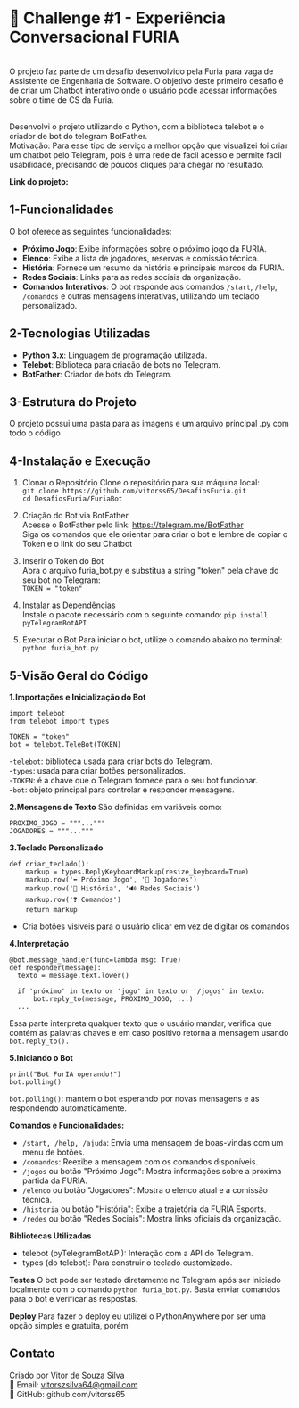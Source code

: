 <h1>💬 Challenge #1 - Experiência Conversacional FURIA</h1></br>
O projeto faz parte de um desafio desenvolvido pela Furia para vaga de Assistente de Engenharia de Software. 
O objetivo deste primeiro desafio é de criar um Chatbot interativo onde o usuário pode acessar informações sobre o time de CS da Furia.</br></br>

Desenvolvi o projeto utilizando o Python, com a biblioteca telebot e o criador de bot do telegram BotFather.</br>
Motivação: Para esse tipo de serviço a melhor opção que visualizei foi criar um chatbot pelo Telegram, pois é uma rede de facil acesso e permite facil usabilidade, precisando de poucos cliques para chegar no resultado.

**Link do projeto:** <a href=“t.me/furiateamfan_bot“></a>
## 1-Funcionalidades

O bot oferece as seguintes funcionalidades:
- **Próximo Jogo**: Exibe informações sobre o próximo jogo da FURIA.
- **Elenco**: Exibe a lista de jogadores, reservas e comissão técnica.
- **História**: Fornece um resumo da história e principais marcos da FURIA.
- **Redes Sociais**: Links para as redes sociais da organização.
- **Comandos Interativos**: O bot responde aos comandos `/start`, `/help`, `/comandos` e outras mensagens interativas, utilizando um teclado personalizado.

## 2-Tecnologias Utilizadas

- **Python 3.x**: Linguagem de programação utilizada.
- **Telebot**: Biblioteca para criação de bots no Telegram.
- **BotFather**: Criador de bots do Telegram.
  
## 3-Estrutura do Projeto
  O projeto possui uma pasta para as imagens e um arquivo principal .py com todo o código

## 4-Instalação e Execução
1. Clonar o Repositório
Clone o repositório para sua máquina local:</br>
`git clone https://github.com/vitorss65/DesafiosFuria.git`</br>
`cd DesafiosFuria/FuriaBot`</br>

2. Criação do Bot via BotFather</br>
Acesse o BotFather pelo link: https://telegram.me/BotFather</br>
Siga os comandos que ele orientar para criar o bot e lembre de copiar o Token e o link do seu Chatbot</br>

3. Inserir o Token do Bot</br>
Abra o arquivo furia_bot.py e substitua a string "token" pela chave do seu bot no Telegram:</br>
`TOKEN = "token"`</br>

4. Instalar as Dependências</br>
Instale o pacote necessário com o seguinte comando:
`pip install pyTelegramBotAPI`

6. Executar o Bot
Para iniciar o bot, utilize o comando abaixo no terminal:
`python furia_bot.py`

## 5-Visão Geral do Código
**1.Importações e Inicialização do Bot**
```
import telebot
from telebot import types

TOKEN = "token" 
bot = telebot.TeleBot(TOKEN)
```
-`telebot`: biblioteca usada para criar bots do Telegram.</br>
-`types`: usada para criar botões personalizados.</br>
-`TOKEN`: é a chave que o Telegram fornece para o seu bot funcionar.</br>
-`bot`: objeto principal para controlar e responder mensagens.</br>

**2.Mensagens de Texto**
São definidas em variáveis como:
```
PROXIMO_JOGO = """..."""
JOGADORES = """..."""
```
**3.Teclado Personalizado**
```
def criar_teclado():
    markup = types.ReplyKeyboardMarkup(resize_keyboard=True)
    markup.row('⬅️ Próximo Jogo', '👥 Jogadores')
    markup.row('📜 História', '🔊 Redes Sociais')
    markup.row('❓ Comandos')
    return markup
```
- Cria botões visíveis para o usuário clicar em vez de digitar os comandos </br>

**4.Interpretação**
  ```
  @bot.message_handler(func=lambda msg: True)
  def responder(message):
    texto = message.text.lower()
    
    if 'próximo' in texto or 'jogo' in texto or '/jogos' in texto:
        bot.reply_to(message, PROXIMO_JOGO, ...)
    ...
  ```
  Essa parte interpreta qualquer texto que o usuário mandar, verifica que contém as palavras chaves e em caso positivo
  retorna a mensagem usando `bot.reply_to().`</br>

**5.Iniciando o Bot**
```
print("Bot FurIA operando!")
bot.polling()
```
  `bot.polling()`: mantém o bot esperando por novas mensagens e as respondendo automaticamente. </br>
  
**Comandos e Funcionalidades:**</br>
- `/start, /help, /ajuda`: Envia uma mensagem de boas-vindas com um menu de botões.
- `/comandos`: Reexibe a mensagem com os comandos disponíveis.
- `/jogos` ou botão "Próximo Jogo": Mostra informações sobre a próxima partida da FURIA.
- `/elenco` ou botão "Jogadores": Mostra o elenco atual e a comissão técnica.
- `/historia` ou botão "História": Exibe a trajetória da FURIA Esports.
- `/redes` ou botão "Redes Sociais": Mostra links oficiais da organização.


**Bibliotecas Utilizadas**</br>
- telebot (pyTelegramBotAPI): Interação com a API do Telegram.
- types (do telebot): Para construir o teclado customizado.

**Testes**
O bot pode ser testado diretamente no Telegram após ser iniciado localmente com o comando `python furia_bot.py`. Basta enviar comandos para o bot e verificar as respostas.

**Deploy**
Para fazer o deploy eu utilizei o PythonAnywhere por ser uma opção simples e gratuita, porém </br>


**<h2>Contato</h2>**
Criado por Vitor de Souza Silva</br>
📧 Email: vitorszsilva64@gmail.com</br>
🔗 GitHub: github.com/vitorss65</br>


